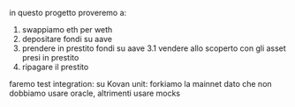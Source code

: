 in questo progetto proveremo a:
1. swappiamo eth per weth
2. depositare fondi su aave
3. prendere in prestito fondi su aave
    3.1 vendere allo scoperto con gli asset presi in prestito
4. ripagare il prestito


faremo test 
integration: su Kovan
unit: forkiamo la mainnet dato che non dobbiamo usare oracle, altrimenti usare mocks